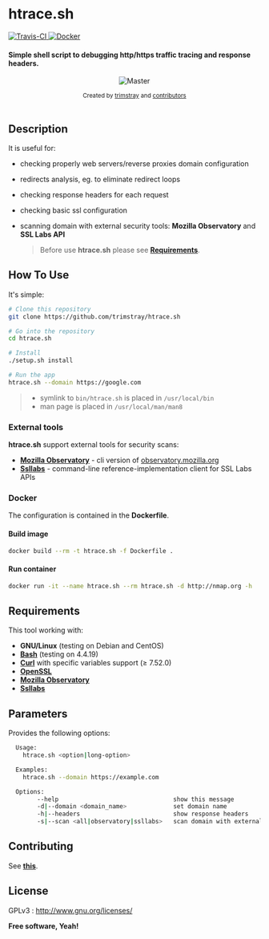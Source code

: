 <h1 align="left">htrace.sh</h1>

<p align="left">
  <a href="https://travis-ci.org/trimstray/htrace.sh">
    <img src="https://travis-ci.org/trimstray/htrace.sh.svg?branch=master"
        alt="Travis-CI">
  </a>
  <a href="https://www.docker.com/">
    <img src="https://img.shields.io/badge/Docker-Support-blue.svg"
        alt="Docker">
  </a>
</p>

<h4 align="left">Simple shell script to debugging http/https traffic tracing and response headers.</h4>

<p align="center">
    <img src="https://github.com/trimstray/htrace.sh/blob/master/doc/img/htrace.sh_preview.png"
        alt="Master">
</p>

<div align="center">
  <sub>Created by
  <a href="https://twitter.com/trimstray">trimstray</a> and
  <a href="https://github.com/trimstray/htrace.sh/graphs/contributors">
    contributors
  </a>
</div>

<br>

## Description

It is useful for:

- checking properly web servers/reverse proxies domain configuration
- redirects analysis, eg. to eliminate redirect loops
- checking response headers for each request
- checking basic ssl configuration
- scanning domain with external security tools: **Mozilla Observatory** and **SSL Labs API**

  > Before use **htrace.sh** please see **[Requirements](#requirements)**.

## How To Use

It's simple:

```bash
# Clone this repository
git clone https://github.com/trimstray/htrace.sh

# Go into the repository
cd htrace.sh

# Install
./setup.sh install

# Run the app
htrace.sh --domain https://google.com
```

> * symlink to `bin/htrace.sh` is placed in `/usr/local/bin`
> * man page is placed in `/usr/local/man/man8`

### External tools

**htrace.sh** support external tools for security scans:

- **[Mozilla Observatory](https://github.com/mozilla/http-observatory)** - cli version of [observatory.mozilla.org](observatory.mozilla.org)
- **[Ssllabs](https://github.com/ssllabs/ssllabs-scan)** - command-line reference-implementation client for SSL Labs APIs

### Docker

The configuration is contained in the **Dockerfile**.

#### Build image

```bash
docker build --rm -t htrace.sh -f Dockerfile .
```

#### Run container

```bash
docker run -it --name htrace.sh --rm htrace.sh -d http://nmap.org -h
```

## Requirements

This tool working with:

- **GNU/Linux** (testing on Debian and CentOS)
- **[Bash](https://www.gnu.org/software/bash/)** (testing on 4.4.19)
- **[Curl](https://curl.haxx.se/)** with specific variables support (≥ 7.52.0)
- **[OpenSSL](https://www.openssl.org/)**
- **[Mozilla Observatory](https://github.com/mozilla/http-observatory)**
- **[Ssllabs](https://github.com/ssllabs/ssllabs-scan)**

## Parameters

Provides the following options:

```bash
  Usage:
    htrace.sh <option|long-option>

  Examples:
    htrace.sh --domain https://example.com

  Options:
        --help                                show this message
        -d|--domain <domain_name>             set domain name
        -h|--headers                          show response headers
        -s|--scan <all|observatory|ssllabs>   scan domain with external security tools
```

## Contributing

See **[this](CONTRIBUTING.md)**.

## License

GPLv3 : <http://www.gnu.org/licenses/>

**Free software, Yeah!**
